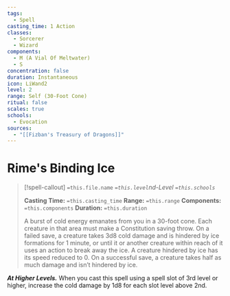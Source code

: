 ```yaml
---
tags:
  - Spell
casting_time: 1 Action
classes:
  - Sorcerer
  - Wizard
components:
  - M (A Vial Of Meltwater)
  - S
concentration: false
duration: Instantaneous
icon: LiWand2
level: 2
range: Self (30-Foot Cone)
ritual: false
scales: true
schools:
  - Evocation
sources:
  - "[[Fizban's Treasury of Dragons]]"
---
```


# Rime's Binding Ice

>[!spell-callout] `=this.file.name`
>*`=this.level`nd-Level `=this.schools`*
>
>**Casting Time:** `=this.casting_time`
>**Range:** `=this.range`
>**Components:** `=this.components`
>**Duration:** `=this.duration`
>
>A burst of cold energy emanates from you in a 30-foot cone. Each creature in that area must make a Constitution saving throw. On a failed save, a creature takes 3d8 cold damage and is hindered by ice formations for 1 minute, or until it or another creature within reach of it uses an action to break away the ice. A creature hindered by ice has its speed reduced to 0. On a successful save, a creature takes half as much damage and isn’t hindered by ice.
>
>
***At Higher Levels.*** When you cast this spell using a spell slot of 3rd level or higher, increase the cold damage by 1d8 for each slot level above 2nd.
